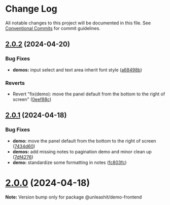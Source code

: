 # Change Log

All notable changes to this project will be documented in this file.
See [Conventional Commits](https://conventionalcommits.org) for commit guidelines.

## [2.0.2](https://github.com/unleashit/npm-library/compare/@unleashit/demo-frontend@2.0.1...@unleashit/demo-frontend@2.0.2) (2024-04-20)

### Bug Fixes

* **demos:** input select and text area inherit font style ([a68498b](https://github.com/unleashit/npm-library/commit/a68498b26035678f7cfb07cc6877d1e1f50ebebc))

### Reverts

* Revert "fix(demo): move the panel default from the bottom to the right of screen" ([0eef88c](https://github.com/unleashit/npm-library/commit/0eef88ce73c02d71d6ff92ce70c6675aed564192))

## [2.0.1](https://github.com/unleashit/npm-library/compare/@unleashit/demo-frontend@2.0.0...@unleashit/demo-frontend@2.0.1) (2024-04-18)

### Bug Fixes

* **demo:** move the panel default from the bottom to the right of screen ([7434d60](https://github.com/unleashit/npm-library/commit/7434d600a49cfae6e36b9a4a1a4352b708817215))
* **demos:** add missing notes to pagination demo and minor clean up ([7df4276](https://github.com/unleashit/npm-library/commit/7df4276efcc34ad981a59634452a872a3415e4a1))
* **demo:** standardize some formatting in notes ([fc803fc](https://github.com/unleashit/npm-library/commit/fc803fcd0cf8c8ee38abcddf43e8300113f29656))

# [2.0.0](https://github.com/unleashit/npm-library/compare/@unleashit/demo-frontend@1.2.5...@unleashit/demo-frontend@2.0.0) (2024-04-18)

**Note:** Version bump only for package @unleashit/demo-frontend
